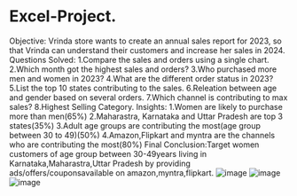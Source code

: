 # Excel-Project.
Objective: Vrinda store wants to create an annual sales report for 2023, so that Vrinda can understand their customers and increase her sales in 2024.
Questions Solved: 1.Compare the sales and orders using a single chart.
                  2.Which month got the highest sales and orders?
                  3.Who purchased more men and women in 2023?
                  4.What are the different order status in 2023?
                  5.List the top 10 states contributing to the sales.
                  6.Releation between age and gender based on several orders.
                  7.Which channel is contributing to max sales?
                  8.Highest Selling Category.
Insights:
         1.Women are likely to purchase more than men(65%)
         2.Maharastra, Karnataka and Uttar Pradesh are top 3 states(35%)
         3.Adult age groups are contributing the most(age group between 30 to 49)(50%)
         4.Amazon,Flipkart and myntra are the channels who are contributing the most(80%)
Final Conclusion:Target women customers of age group between 30-49years living in Karnataka,Maharastra,Uttar Pradesh by providing ads/offers/couponsavailable on amazon,myntra,flipkart.
![image](https://github.com/Indrani-2000/Excel-Project/assets/76818280/d4e3110a-ace1-4849-8504-387b939e1b57)
![image](https://github.com/Indrani-2000/Excel-Project/assets/76818280/028267d5-cb03-4bfe-9907-3feff32280d2)
![image](https://github.com/Indrani-2000/Excel-Project/assets/76818280/596d98f1-4503-4b7e-8f70-34457b247550)



